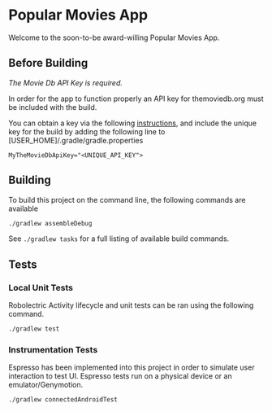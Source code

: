 # Popular Movies App

Welcome to the soon-to-be award-willing Popular Movies App. 

## Before Building

*The Movie Db API Key is required.*

In order for the app to function properly an API key for themoviedb.org must be included with the build.

You can obtain a key via the following [instructions](https://www.themoviedb.org/documentation/api), and include the unique key for the build by adding the following line to
[USER_HOME]/.gradle/gradle.properties

`MyTheMovieDbApiKey="<UNIQUE_API_KEY">`

## Building

To build this project on the command line, the following commands are available

```bash
./gradlew assembleDebug
```
See ```./gradlew tasks``` for a full listing of available build commands.

## Tests

### Local Unit Tests

Robolectric Activity lifecycle and unit tests can be ran using the following command.

```bash
./gradlew test
```

### Instrumentation Tests

Espresso has been implemented into this project in order to simulate user interaction to test UI.
Espresso tests run on a physical device or an emulator/Genymotion.

```bash
./gradlew connectedAndroidTest
```